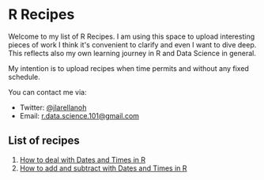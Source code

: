 # R Recipes

Welcome to my list of R Recipes. I am using this space to upload interesting pieces of work I think it's convenient to clarify and even I want to dive deep. This reflects also my own learning journey in R and Data Science in general.

My intention is to upload recipes when time permits and without any fixed schedule.

You can contact me via:

* Twitter: [@jlarellanoh](https://twitter.com/jlarellanoh)
* Email: r.data.science.101@gmail.com

## List of recipes

1. [How to deal with Dates and Times in R](dates_times/How-to-deal-with-Dates-and-Times-in-R.md)
1. [How to add and subtract with Dates and Times in R](dates_times/How-to-add-and-subtract-Dates-and-Times-in-R.md)

